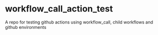 # workflow_call_action_test
A repo for testing github actions using workflow_call, child workflows and github environments
